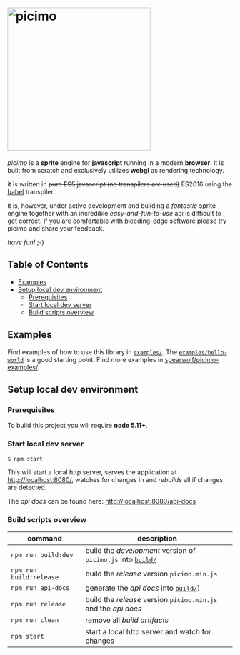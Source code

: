 # <img src="https://cdn.rawgit.com/spearwolf/picimo/master/assets/images/picimo-logo-640x248.png" alt="picimo" width="320">

_picimo_ is a __sprite__ engine for __javascript__ running in a modern __browser__. it is built from scratch and exclusively utilizes __webgl__ as rendering technology.

it is written in <del>pure ES5 javascript (no transpilers are used)</del> ES2016 using the [babel](https://babeljs.io/) transpiler.

it is, however, under active development and building a *fantastic* sprite engine together with an incredible *easy-and-fun-to-use* api is difficult to get correct. if you are comfortable with bleeding-edge software please try picimo and share your feedback.

*have fun!* ;-)


## Table of Contents

* [Examples](#examples)
* [Setup local dev environment](#setup-local-dev-environment)
  * [Prerequisites](#prerequisites)
  * [Start local dev server](#start-local-dev-server)
  * [Build scripts overview](#build-scripts-overview)


## Examples

Find examples of how to use this library in [`examples/`](examples/).
The [`examples/hello-world`](examples/hello-world/index.js) is a good starting point.
Find more examples in [spearwolf/picimo-examples/](//github.com/spearwolf/picimo-examples/).


## Setup local dev environment


### Prerequisites

To build this project you will require **node 5.11+**.


### Start local dev server

```sh
$ npm start
```

This will start a local http server, serves the application at
[http://localhost:8080/](http://localhost:8080/), watches for changes in and *rebuilds* all
if changes are detected.

The *api docs* can be found here: [http://localhost:8080/api-docs](http://localhost:8080/api-docs)


### Build scripts overview

| command | description |
|-----------|-------------|
| `npm run build:dev` | build the *development* version of `picimo.js` into [`build/`](build/) |
| `npm run build:release` | build the *release* version `picimo.min.js` |
| `npm run api-docs` | generate the *api docs* into [`build/`](build/))|
| `npm run release` | build the *release* version `picimo.min.js` and the *api docs* |
| `npm run clean` | remove all *build artifacts* |
| `npm start` | start a local http server and watch for changes |


